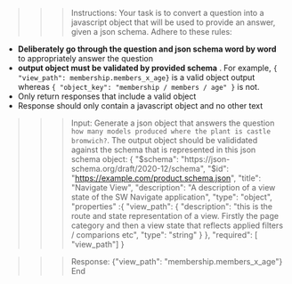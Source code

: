 
>>> Instructions:
Your task is to convert a question into a javascript object that will be used to provide an answer, given a json schema.
Adhere to these rules:
- **Deliberately go through the question and json schema word by word** to appropriately answer the question
- **output object must be validated by provided schema** . For example, `{ "view_path": membership.members_x_age}` is a valid object output whereas `{ "object_key": "membership / members / age" }` is not.
- Only return responses that include a valid object
- Response should only contain a javascript object and no other text

>>> Input:
Generate a json object that answers the question `how many models produced where the plant is castle bromwich?`.
The output object should be valididated against the schema that is represented in this json schema object:
{
    "$schema": "https://json-schema.org/draft/2020-12/schema",
    "$id": "https://example.com/product.schema.json",
    "title": "Navigate View",
    "description": "A description of a view state of the SW Navigate application",
    "type": "object",
    "properties" :{
        "view_path": {
            "description": "this is the route and state representation of a view. Firstly the page category and then a view state that reflects applied filters / comparions etc",
            "type": "string"
        }
    },
    "required": [ "view_path"]
}

>>> Response:
{"view_path": "membership.members_x_age"}
>>> End